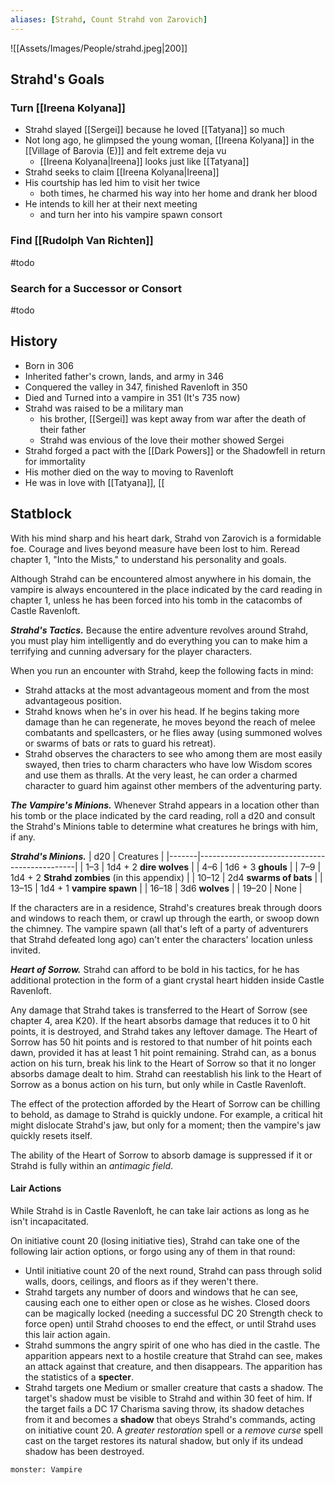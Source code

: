 ```yaml
---
aliases: [Strahd, Count Strahd von Zarovich]
---
```

![[Assets/Images/People/strahd.jpeg|200]]
## Strahd's Goals
### Turn [[Ireena Kolyana]]
- Strahd slayed [[Sergei]] because he loved [[Tatyana]] so much
- Not long ago, he glimpsed the young woman, [[Ireena Kolyana]] in the [[Village of Barovia (E)]] and felt extreme deja vu
	- [[Ireena Kolyana|Ireena]] looks just like [[Tatyana]]
- Strahd seeks to claim [[Ireena Kolyana|Ireena]]
- His courtship has led him to visit her twice
	- both times, he charmed his way into her home and drank her blood
- He intends to kill her at their next meeting
	- and turn her into his vampire spawn consort

### Find [[Rudolph Van Richten]]
#todo 
### Search for a Successor or Consort
#todo 

## History
- Born in 306
- Inherited father's crown, lands, and army in 346
- Conquered the valley in 347, finished Ravenloft in 350
- Died and Turned into a vampire in 351 (It's 735 now)
- Strahd was raised to be a military man
	- his brother, [[Sergei]] was kept away from war after the death of their father
	- Strahd was envious of the love their mother showed Sergei
- Strahd forged a pact with the [[Dark Powers]] or the Shadowfell in return for immortality
- His mother died on the way to moving to Ravenloft
- He was in love with [[Tatyana]], [[

## Statblock
With his mind sharp and his heart dark, Strahd von Zarovich is a formidable foe. Courage and lives beyond measure have been lost to him. Reread chapter 1, "Into the Mists," to understand his personality and goals.

Although Strahd can be encountered almost anywhere in his domain, the vampire is always encountered in the place indicated by the card reading in chapter 1, unless he has been forced into his tomb in the catacombs of Castle Ravenloft.

***Strahd's Tactics.*** Because the entire adventure revolves around Strahd, you must play him intelligently and do everything you can to make him a terrifying and cunning adversary for the player characters.

When you run an encounter with Strahd, keep the following facts in mind:

- Strahd attacks at the most advantageous moment and from the most advantageous position.
- Strahd knows when he's in over his head. If he begins taking more damage than he can regenerate, he moves beyond the reach of melee combatants and spellcasters, or he flies away (using summoned wolves or swarms of bats or rats to guard his retreat).
- Strahd observes the characters to see who among them are most easily swayed, then tries to charm characters who have low Wisdom scores and use them as thralls. At the very least, he can order a charmed character to guard him against other members of the adventuring party.

***The Vampire's Minions.*** Whenever Strahd appears in a location other than his tomb or the place indicated by the card reading, roll a d20 and consult the Strahd's Minions table to determine what creatures he brings with him, if any.

***Strahd's Minions.*** 
| d20   | Creatures                                     |
|-------|-----------------------------------------------|
| 1–3   | 1d4 + 2 **dire wolves**                       |
| 4–6   | 1d6 + 3 **ghouls**                            |
| 7–9   | 1d4 + 2 **Strahd zombies** (in this appendix) |
| 10–12 | 2d4 **swarms of bats**                        |
| 13–15 | 1d4 + 1 **vampire spawn**                     |
| 16–18 | 3d6 **wolves**                                |
| 19–20 | None                                          |

If the characters are in a residence, Strahd's creatures break through doors and windows to reach them, or crawl up through the earth, or swoop down the chimney. The vampire spawn (all that's left of a party of adventurers that Strahd defeated long ago) can't enter the characters' location unless invited.

***Heart of Sorrow.*** Strahd can afford to be bold in his tactics, for he has additional protection in the form of a giant crystal heart hidden inside Castle Ravenloft.

Any damage that Strahd takes is transferred to the Heart of Sorrow (see chapter 4, area K20). If the heart absorbs damage that reduces it to 0 hit points, it is destroyed, and Strahd takes any leftover damage. The Heart of Sorrow has 50 hit points and is restored to that number of hit points each dawn, provided it has at least 1 hit point remaining. Strahd can, as a bonus action on his turn, break his link to the Heart of Sorrow so that it no longer absorbs damage dealt to him. Strahd can reestablish his link to the Heart of Sorrow as a bonus action on his turn, but only while in Castle Ravenloft.

The effect of the protection afforded by the Heart of Sorrow can be chilling to behold, as damage to Strahd is quickly undone. For example, a critical hit might dislocate Strahd's jaw, but only for a moment; then the vampire's jaw quickly resets itself.

The ability of the Heart of Sorrow to absorb damage is suppressed if it or Strahd is fully within an *antimagic field*.

#### Lair Actions
While Strahd is in Castle Ravenloft, he can take lair actions as long as he isn't incapacitated. 

On initiative count 20 (losing initiative ties), Strahd can take one of the following lair action options, or forgo using any of them in that round:

- Until initiative count 20 of the next round, Strahd can pass through solid walls, doors, ceilings, and floors as if they weren't there.
- Strahd targets any number of doors and windows that he can see, causing each one to either open or close as he wishes. Closed doors can be magically locked (needing a successful DC 20 Strength check to force open) until Strahd chooses to end the effect, or until Strahd uses this lair action again.
- Strahd summons the angry spirit of one who has died in the castle. The apparition appears next to a hostile creature that Strahd can see, makes an attack against that creature, and then disappears. The apparition has the statistics of a **specter**.
- Strahd targets one Medium or smaller creature that casts a shadow. The target's shadow must be visible to Strahd and within 30 feet of him. If the target fails a DC 17 Charisma saving throw, its shadow detaches from it and becomes a **shadow** that obeys Strahd's commands, acting on initiative count 20. A *greater restoration* spell or a *remove curse* spell cast on the target restores its natural shadow, but only if its undead shadow has been destroyed.


```statblock
monster: Vampire
```
